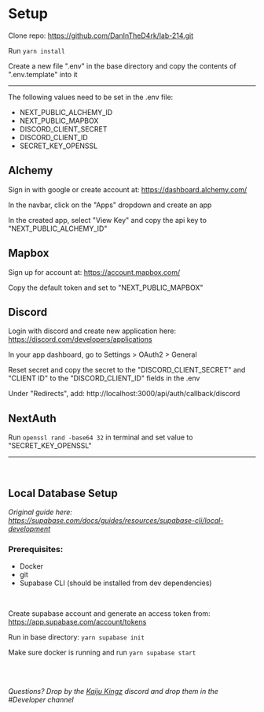 # Setup

Clone repo: https://github.com/DanInTheD4rk/lab-214.git

Run `yarn install`

Create a new file ".env" in the base directory and copy the contents of ".env.template" into it

---

The following values need to be set in the .env file:

<ul>
<li>NEXT_PUBLIC_ALCHEMY_ID</li>
<li>NEXT_PUBLIC_MAPBOX</li>
<li>DISCORD_CLIENT_SECRET</li>
<li>DISCORD_CLIENT_ID</li>
<li>SECRET_KEY_OPENSSL</li>
</ul>

## Alchemy

Sign in with google or create account at: https://dashboard.alchemy.com/

In the navbar, click on the "Apps" dropdown and create an app

In the created app, select "View Key" and copy the api key to "NEXT_PUBLIC_ALCHEMY_ID"

## Mapbox

Sign up for account at: https://account.mapbox.com/

Copy the default token and set to "NEXT_PUBLIC_MAPBOX"

## Discord

Login with discord and create new application here: https://discord.com/developers/applications

In your app dashboard, go to Settings > OAuth2 > General

Reset secret and copy the secret to the "DISCORD_CLIENT_SECRET" and "CLIENT ID" to the "DISCORD_CLIENT_ID" fields in the .env

Under "Redirects", add:
http://localhost:3000/api/auth/callback/discord

## NextAuth

Run `openssl rand -base64 32` in terminal and set value to "SECRET_KEY_OPENSSL"

---

<br/>

## Local Database Setup

_Original guide here: https://supabase.com/docs/guides/resources/supabase-cli/local-development_

### Prerequisites:

<ul>
	<li>Docker</li>
	<li>git</li>
	<li>Supabase CLI (should be installed from dev dependencies)</li>
</ul>
<br/>

Create supabase account and generate an access token from: https://app.supabase.com/account/tokens

Run in base directory: `yarn supabase init`

Make sure docker is running and run `yarn supabase start`

<br/><br/>

_Questions? Drop by the [Kaiju Kingz](URL "https://discord.gg/kaiju-kingz") discord and drop them in the #Developer channel_

